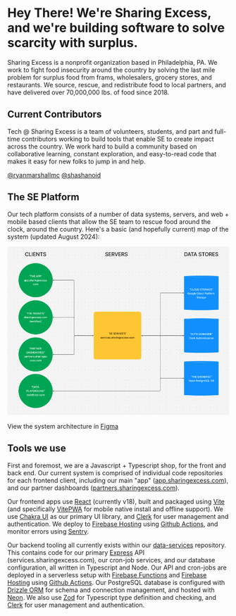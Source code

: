 # Hey There! We're Sharing Excess, and we're building software to solve scarcity with surplus.

Sharing Excess is a nonprofit organization based in Philadelphia, PA. We work to fight food insecurity around the country by solving the last mile problem for surplus food from frams, wholesalers, grocery stores, and restaurants. We source, rescue, and redistribute food to local partners, and have delivered over 70,000,000 lbs. of food since 2018.

## Current Contributors

Tech @ Sharing Excess is a team of volunteers, students, and part and full-time contributors working to build tools that enable SE to create impact across the country. We work hard to build a community based on collaborative learning, constant exploration, and easy-to-read code that makes it easy for new folks to jump in and help.

[@ryanmarshallmc](https://github.com/ryanmarshallmc)
[@shashanoid](https://github.com/shashanoid)

## The SE Platform

Our tech platform consists of a number of data systems, servers, and web + mobile based clients that allow the SE team to rescue food around the clock, around the country. Here's a basic (and hopefully current) map of the system (updated August 2024):

![System Architecture](system_architecture.png)

View the system architecture in [Figma](https://www.figma.com/board/A3F4g1bKS3iPit9UhfbpuI/SE-Tech---System-Architecture?node-id=0%3A1&t=s7QtRaC8GjB2v1Ah-1)

## Tools we use

First and foremost, we are a Javascript + Typescript shop, for the front and back end. Our current system is comprised of individual code repositories for each frontend client, including our main "app" ([app.sharingexcess.com](https://github.com/sharingexcess/app.sharingexcess.com)), and our partner dashboards ([partners.sharingexcess.com](https://partners.sharingexcess.com)).

Our frontend apps use [React](https://react.dev) (currently v18), built and packaged using [Vite](https://vitejs.dev) (and specifically [VitePWA](https://vite-pwa-org.netlify.app) for mobile native install and offline support). We use [Chakra UI](https://v2.chakra-ui.com) as our primary UI library, and [Clerk](https://clerk.com) for user management and authentication. We deploy to [Firebase Hosting](https://firebase.google.com/docs/hosting) using [Github Actions](https://docs.github.com/en/actions), and monitor errors using [Sentry](https://sentry.io).

Our backend tooling all currently exists within our [data-services](https://github.com/sharingexcess/data-services) repository. This contains code for our primary [Express](https://expressjs.com) API (services.sharingexcess.com), our cron-job services, and our database configuration, all written in Typescript and Node. Our API and cron-jobs are deployed in a serverless setup with [Firebase Functions](https://firebase.google.com/docs/functions) and [Firebase Hosting](https://firebase.google.com/docs/hosting) using [Github Actions](https://docs.github.com/en/actions). Our PostgreSQL database is configured with [Drizzle ORM](https://orm.drizzle.team) for schema and connection management, and hosted with [Neon](https://neon.tech). We also use [Zod](https://zod.dev) for Typescript type definition and checking, and [Clerk](https://clerk.com) for user management and authentication.
